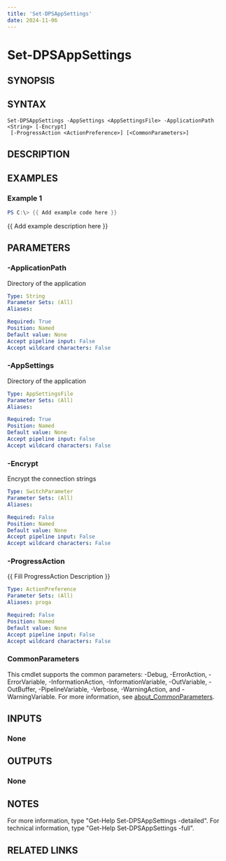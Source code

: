 ```yaml
---
title: 'Set-DPSAppSettings'
date: 2024-11-06
---
```



# Set-DPSAppSettings

## SYNOPSIS

## SYNTAX

```
Set-DPSAppSettings -AppSettings <AppSettingsFile> -ApplicationPath <String> [-Encrypt]
 [-ProgressAction <ActionPreference>] [<CommonParameters>]
```

## DESCRIPTION
## EXAMPLES

### Example 1
```powershell
PS C:\> {{ Add example code here }}
```

{{ Add example description here }}

## PARAMETERS

### -ApplicationPath
Directory of the application

```yaml
Type: String
Parameter Sets: (All)
Aliases:

Required: True
Position: Named
Default value: None
Accept pipeline input: False
Accept wildcard characters: False
```

### -AppSettings
Directory of the application

```yaml
Type: AppSettingsFile
Parameter Sets: (All)
Aliases:

Required: True
Position: Named
Default value: None
Accept pipeline input: False
Accept wildcard characters: False
```

### -Encrypt
Encrypt the connection strings

```yaml
Type: SwitchParameter
Parameter Sets: (All)
Aliases:

Required: False
Position: Named
Default value: None
Accept pipeline input: False
Accept wildcard characters: False
```

### -ProgressAction
{{ Fill ProgressAction Description }}

```yaml
Type: ActionPreference
Parameter Sets: (All)
Aliases: proga

Required: False
Position: Named
Default value: None
Accept pipeline input: False
Accept wildcard characters: False
```

### CommonParameters
This cmdlet supports the common parameters: -Debug, -ErrorAction, -ErrorVariable, -InformationAction, -InformationVariable, -OutVariable, -OutBuffer, -PipelineVariable, -Verbose, -WarningAction, and -WarningVariable. For more information, see [about_CommonParameters](http://go.microsoft.com/fwlink/?LinkID=113216).

## INPUTS

### None
## OUTPUTS

### None
## NOTES
For more information, type "Get-Help Set-DPSAppSettings -detailed".
For technical information, type "Get-Help Set-DPSAppSettings -full".

## RELATED LINKS
